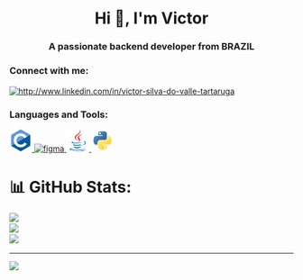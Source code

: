 <h1 align="center">Hi 👋, I'm Victor</h1>
<h3 align="center">A passionate backend developer from BRAZIL</h3>

<h3 align="left">Connect with me:</h3>
<p align="left">
<a href="https://linkedin.com/in/http://www.linkedin.com/in/victor-silva-do-valle-tartaruga" target="blank"><img align="center" src="https://raw.githubusercontent.com/rahuldkjain/github-profile-readme-generator/master/src/images/icons/Social/linked-in-alt.svg" alt="http://www.linkedin.com/in/victor-silva-do-valle-tartaruga" height="30" width="40" /></a>
</p>

<h3 align="left">Languages and Tools:</h3>
<p align="left"> <a href="https://www.cprogramming.com/" target="_blank" rel="noreferrer"> <img src="https://raw.githubusercontent.com/devicons/devicon/master/icons/c/c-original.svg" alt="c" width="40" height="40"/> </a> <a href="https://www.figma.com/" target="_blank" rel="noreferrer"> <img src="https://www.vectorlogo.zone/logos/figma/figma-icon.svg" alt="figma" width="40" height="40"/> </a> <a href="https://www.java.com" target="_blank" rel="noreferrer"> <img src="https://raw.githubusercontent.com/devicons/devicon/master/icons/java/java-original.svg" alt="java" width="40" height="40"/> </a> <a href="https://www.python.org" target="_blank" rel="noreferrer"> <img src="https://raw.githubusercontent.com/devicons/devicon/master/icons/python/python-original.svg" alt="python" width="40" height="40"/> </a> </p>


# 📊 GitHub Stats:
![](https://github-readme-stats.vercel.app/api?username=visallee&theme=dark&hide_border=false&include_all_commits=false&count_private=true)<br/>
![](https://github-readme-streak-stats.herokuapp.com/?user=visallee&theme=dark&hide_border=false)<br/>
![](https://github-readme-stats.vercel.app/api/top-langs/?username=visallee&theme=dark&hide_border=false&include_all_commits=false&count_private=true&layout=compact)

---
[![](https://visitcount.itsvg.in/api?id=visallee&icon=3&color=0)](https://visitcount.itsvg.in)

<!-- Proudly created with GPRM ( https://gprm.itsvg.in ) -->
